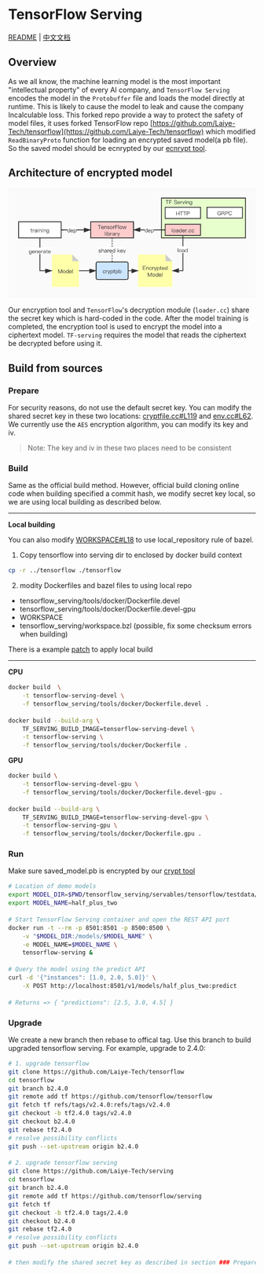 # TensorFlow Serving

[README](README.md) | [中文文档](README_zh.md)

## Overview

As we all know, the machine learning model is the most important "intellectual property" of every AI company, and `TensorFlow Serving` encodes the model in the `Protobuffer` file and loads the model directly at runtime. This is likely to cause the model to leak and cause the company Incalculable loss. This forked repo provide a way to protect the safety of model files, it uses forked TensorFlow repo [https://github.com/Laiye-Tech/tensorflow](https://github.com/Laiye-Tech/tensorflow) which modified `ReadBinaryProto` function for loading an encrypted saved model(a pb file). So the saved model should be ecnrypted by our [ecnrypt tool](https://github.com/Laiye-Tech/cryptpb).

## Architecture of encrypted model

![](./images/TensorFlow模型.jpg)

Our encryption tool and `TensorFlow`'s decryption module (`loader.cc`) share the secret key which is hard-coded in the code. After the model training is completed, the encryption tool is used to encrypt the model into a ciphertext model. `TF-serving` requires the model that reads the ciphertext be decrypted before using it.

## Build from sources

### Prepare

For security reasons, do not use the default secret key. You can modify the shared secret key in these two locations: [cryptfile.cc#L119](https://github.com/Laiye-Tech/cryptpb/blob/main/cryptfile/cryptfile.cc#L119) and [env.cc#L62](https://github.com/Laiye-Tech/tensorflow/blob/master/tensorflow/core/platform/env.cc#L62). We currently use the `AES` encryption algorithm, you can modify its key and iv.

> Note: The key and iv in these two places need to be consistent

### Build

Same as the official build method. However, official build cloning online code when building specified a commit hash, we modify secret key local, so we are using local building as described below.

---

**Local building**

You can also modify [WORKSPACE#L18](https://github.com/Laiye-Tech/serving/blob/master/WORKSPACE#L18) to use local_repository rule of bazel.

1. Copy tensorflow into serving dir to enclosed by docker build context
```bash
cp -r ../tensorflow ./tensorflow
```

2. modity Dockerfiles and bazel files to using local repo

- tensorflow_serving/tools/docker/Dockerfile.devel
- tensorflow_serving/tools/docker/Dockerfile.devel-gpu
- WORKSPACE
- tensorflow_serving/workspace.bzl (possible, fix some checksum errors when building)

There is a example [patch](./local_build.patch) to apply local build

---

**CPU**

```sh
docker build  \
    -t tensorflow-serving-devel \
    -f tensorflow_serving/tools/docker/Dockerfile.devel .

docker build --build-arg \
    TF_SERVING_BUILD_IMAGE=tensorflow-serving-devel \
    -t tensorflow-serving \
    -f tensorflow_serving/tools/docker/Dockerfile .
```

**GPU**

```sh
docker build \
    -t tensorflow-serving-devel-gpu \
    -f tensorflow_serving/tools/docker/Dockerfile.devel-gpu .

docker build --build-arg \
    TF_SERVING_BUILD_IMAGE=tensorflow-serving-devel-gpu \
    -t tensorflow-serving-gpu \
    -f tensorflow_serving/tools/docker/Dockerfile.gpu .
```

### Run

Make sure saved_model.pb is encrypted by our [crypt tool](https://github.com/Laiye-Tech/cryptpb#run)

```sh
# Location of demo models
export MODEL_DIR=$PWD/tensorflow_serving/servables/tensorflow/testdata/saved_model_half_plus_two_cpu/
export MODEL_NAME=half_plus_two

# Start TensorFlow Serving container and open the REST API port
docker run -t --rm -p 8501:8501 -p 8500:8500 \
    -v "$MODEL_DIR:/models/$MODEL_NAME" \
    -e MODEL_NAME=$MODEL_NAME \
    tensorflow-serving &

# Query the model using the predict API
curl -d '{"instances": [1.0, 2.0, 5.0]}' \
    -X POST http://localhost:8501/v1/models/half_plus_two:predict

# Returns => { "predictions": [2.5, 3.0, 4.5] }
```

### Upgrade

We create a new branch then rebase to offical tag. Use this branch to build upgraded tensorflow serving. For example, upgrade to 2.4.0:

```bash
# 1. upgrade tensorflow
git clone https://github.com/Laiye-Tech/tensorflow
cd tensorflow
git branch b2.4.0
git remote add tf https://github.com/tensorflow/tensorflow
git fetch tf refs/tags/v2.4.0:refs/tags/v2.4.0
git checkout -b tf2.4.0 tags/v2.4.0
git checkout b2.4.0
git rebase tf2.4.0
# resolve possibility conflicts
git push --set-upstream origin b2.4.0

# 2. upgrade tensorflow serving
git clone https://github.com/Laiye-Tech/serving
cd tensorflow
git branch b2.4.0
git remote add tf https://github.com/tensorflow/serving
git fetch tf
git checkout -b tf2.4.0 tags/2.4.0
git checkout b2.4.0
git rebase tf2.4.0
# resolve possibility conflicts
git push --set-upstream origin b2.4.0

# then modify the shared secret key as described in section ### Prepare and build it in section ### Build.
```